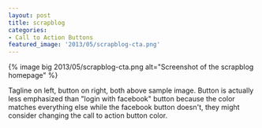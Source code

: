 ```yaml
---
layout: post
title: scrapblog
categories:
- Call to Action Buttons
featured_image: '2013/05/scrapblog-cta.png'
---
```

{% image big 2013/05/scrapblog-cta.png alt="Screenshot of the scrapblog homepage" %}

Tagline on left, button on right, both above sample image. Button is actually less emphasized than "login with facebook" button because the color matches everything else while the facebook button doesn't, they might consider changing the call to action button color.
